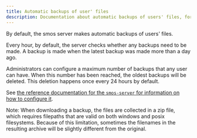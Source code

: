 ```yaml
---
title: Automatic backups of user' files
description: Documentation about automatic backups of users' files, for server administrators
---
```


By default, the smos server makes automatic backups of users' files.

Every hour, by default, the server checks whether any backups need to be made.
A backup is made when the latest backup was made more than a day ago.


Administrators can configure a maximum number of backups that any user can have.
When this number has been reached, the oldest backups will be deleted.
This deletion happens once every 24 hours by default.


See [the reference documentation for the `smos-server` for information on how to configure it](/smos-server).


Note: When downloading a backup, the files are collected in a zip file, which
requires filepaths that are valid on both windows and posix filesystems.
Because of this limitation, sometimes the filenames in the resulting archive
will be slightly different from the original.
